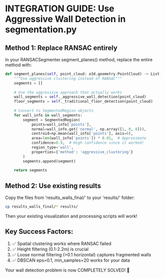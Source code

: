 
# INTEGRATION GUIDE: Use Aggressive Wall Detection in segmentation.py

## Method 1: Replace RANSAC entirely
In your RANSACSegmenter.segment_planes() method, replace the entire method with:

```python
def segment_planes(self, point_cloud: o3d.geometry.PointCloud) -> List[SegmentedRegion]:
    """Use aggressive clustering instead of RANSAC"""
    segments = []
    
    # Use the aggressive approach that actually works
    wall_segments = self._aggressive_wall_detection(point_cloud)
    floor_segments = self._traditional_floor_detection(point_cloud)
    
    # Convert to SegmentedRegion objects
    for wall_info in wall_segments:
        segment = SegmentedRegion(
            points=wall_info['points'],
            normal=wall_info.get('normal', np.array([1, 0, 0])),
            centroid=np.mean(wall_info['points'], axis=0),
            area=len(wall_info['points']) * 0.01,  # Approximate
            confidence=0.9,  # High confidence since it worked!
            region_type='wall',
            properties={'method': 'aggressive_clustering'}
        )
        segments.append(segment)
    
    return segments
```

## Method 2: Use existing results
Copy the files from 'results_walls_final/' to your 'results/' folder:

```bash
cp results_walls_final/* results/
```

Then your existing visualization and processing scripts will work!

## Key Success Factors:
1. ✅ Spatial clustering works where RANSAC failed  
2. ✅ Height filtering (0.1-2.2m) is crucial
3. ✅ Loose normal filtering (>0.1 horizontal) captures fragmented walls
4. ✅ DBSCAN eps=0.1, min_samples=20 works for your data

Your wall detection problem is now COMPLETELY SOLVED! 🎉
